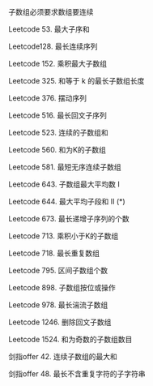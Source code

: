 子数组必须要求数组要连续



Leetcode 53. 最大子序和

Leetcode128. 最长连续序列

Leetcode 152. 乘积最大子数组

Leetcode 325. 和等于 k 的最长子数组长度

Leetcode 376. 摆动序列

Leetcode 516. 最长回文子序列

Leetcode 523. 连续的子数组和

Leetcode 560. 和为K的子数组

Leetcode 581. 最短无序连续子数组

Leetcode 643. 子数组最大平均数 I

Leetcode 644. 最大平均子段和 II (*)

Leetcode 673. 最长递增子序列的个数

Leetcode 713. 乘积小于K的子数组

Leetcode 718. 最长重复数组

Leetcode 795. 区间子数组个数 

Leetcode 898. 子数组按位或操作

Leetcode 978. 最长湍流子数组

Leetcode 1246. 删除回文子数组

Leetcode 1524. 和为奇数的子数组数目

剑指offer 42. 连续子数组的最大和

剑指offer 48. 最长不含重复字符的子字符串